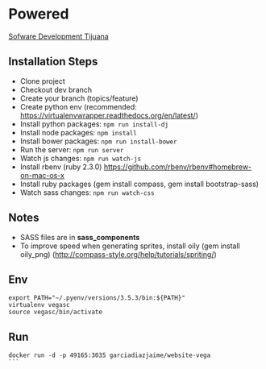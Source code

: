 # Powered
[Sofware Development Tijuana](https://mintitmedia.com/)

Installation Steps
------

* Clone project
* Checkout dev branch
* Create your branch (topics/feature)
* Create python env (recommended: https://virtualenvwrapper.readthedocs.org/en/latest/)
* Install python packages: `npm run install-dj`
* Install node packages: `npm install`
* Install bower packages: `npm run install-bower`
* Run the server: `npm run server`
* Watch js changes: `npm run watch-js`
* Install rbenv (ruby 2.3.0) https://github.com/rbenv/rbenv#homebrew-on-mac-os-x
* Install ruby packages (gem install compass, gem install bootstrap-sass)
* Watch sass changes: `npm run watch-css`

Notes
------

* SASS files are in **sass_components**
* To improve speed when generating sprites, install oily (gem install oily_png) (http://compass-style.org/help/tutorials/spriting/)


## Env
```
export PATH="~/.pyenv/versions/3.5.3/bin:${PATH}"
virtualenv vegasc
source vegasc/bin/activate
```

## Run
````
docker run -d -p 49165:3035 garciadiazjaime/website-vega
```
